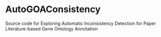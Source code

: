 # AutoGOAConsistency
 Source code for Exploring Automatic Inconsistency Detection for Paper Literature-based Gene Ontology Annotation
